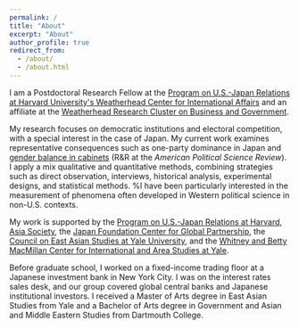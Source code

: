 ```yaml
---
permalink: /
title: "About"
excerpt: "About"
author_profile: true
redirect_from:
  - /about/
  - /about.html
---
```


I am a Postdoctoral Research Fellow at the [Program on U.S.-Japan Relations at Harvard University's Weatherhead Center for International Affairs](https://programs.wcfia.harvard.edu/us-japan/people/people-categories/2022–23) and an affiliate at the [Weatherhead Research Cluster on Business and Government](https://projects.iq.harvard.edu/wrc22-business-and-government).

My research focuses on democratic institutions and electoral competition, with a special interest in the case of Japan. My current work examines representative consequences such as one-party dominance in Japan and [gender balance in cabinets](https://dx.doi.org/10.2139/ssrn.4052720) (R&R at the _American Political Science Review_). I apply a mix qualitative and quantitative methods, combining strategies such as direct observation, interviews, historical analysis, experimental designs, and statistical methods.
%I have been particularly interested in the measurement of phenomena often developed in Western political science in non-U.S. contexts.

My work is supported by the [Program on U.S.-Japan Relations at Harvard](https://programs.wcfia.harvard.edu/us-japan/home), [Asia Society](https://asiasociety.org/), the [Japan Foundation Center for Global Partnership](https://www.cgp.org/), the [Council on East Asian Studies at Yale University](https://ceas.yale.edu/), and the [Whitney and Betty MacMillan Center for International and Area Studies at Yale](https://macmillan.yale.edu/).

Before graduate school, I worked on a fixed-income trading floor at a Japanese investment bank in New York City. I was on the interest rates sales desk, and our group covered global central banks and Japanese institutional investors. I received a Master of Arts degree in East Asian Studies from Yale and a Bachelor of Arts degree in Government and Asian and Middle Eastern Studies from Dartmouth College.